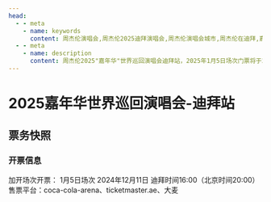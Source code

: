 ```yaml
---
head:
  - - meta
    - name: keywords
      content: 周杰伦演唱会,周杰伦2025迪拜演唱会,周杰伦演唱会城市,周杰伦在迪拜,嘉年华演唱会迪拜,Jay Chou Concert Dubai,Jay Chou Dubai 2025
  - - meta
    - name: description
      content: 周杰伦2025"嘉年华"世界巡回演唱会迪拜站，2025年1月5日场次门票将于2024年12月11日迪拜时间16:00（北京时间20:00）开售。Jay Chou 2025 'Carnival' World Tour in Dubai, tickets for Jan 5th show will be available on Dec 11th, 2024 at 16:00 Dubai time (20:00 Beijing time) through coca-cola-arena, ticketmaster.ae and Damai.
---
```


# 2025嘉年华世界巡回演唱会-迪拜站
## 票务快照
### 开票信息
加开场次开票：
    1月5日场次 2024年12月11日 迪拜时间16:00（北京时间20:00）
    售票平台：coca-cola-arena、ticketmaster.ae、大麦
